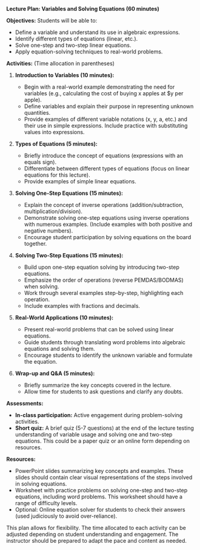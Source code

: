 **Lecture Plan: Variables and Solving Equations (60 minutes)**

**Objectives:**  Students will be able to:

* Define a variable and understand its use in algebraic expressions.
* Identify different types of equations (linear, etc.).
* Solve one-step and two-step linear equations.
* Apply equation-solving techniques to real-world problems.


**Activities:** (Time allocation in parentheses)

1. **Introduction to Variables (10 minutes):**
    * Begin with a real-world example demonstrating the need for variables (e.g., calculating the cost of buying x apples at $y per apple).
    * Define variables and explain their purpose in representing unknown quantities.
    * Provide examples of different variable notations (x, y, a, etc.) and their use in simple expressions.  Include practice with substituting values into expressions.

2. **Types of Equations (5 minutes):**
    * Briefly introduce the concept of equations (expressions with an equals sign).
    * Differentiate between different types of equations (focus on linear equations for this lecture).
    * Provide examples of simple linear equations.

3. **Solving One-Step Equations (15 minutes):**
    * Explain the concept of inverse operations (addition/subtraction, multiplication/division).
    * Demonstrate solving one-step equations using inverse operations with numerous examples. (Include examples with both positive and negative numbers).
    * Encourage student participation by solving equations on the board together.

4. **Solving Two-Step Equations (15 minutes):**
    * Build upon one-step equation solving by introducing two-step equations.
    * Emphasize the order of operations (reverse PEMDAS/BODMAS) when solving.
    * Work through several examples step-by-step, highlighting each operation.
    * Include examples with fractions and decimals.

5. **Real-World Applications (10 minutes):**
    * Present real-world problems that can be solved using linear equations.
    * Guide students through translating word problems into algebraic equations and solving them.
    * Encourage students to identify the unknown variable and formulate the equation.

6. **Wrap-up and Q&A (5 minutes):**
    * Briefly summarize the key concepts covered in the lecture.
    * Allow time for students to ask questions and clarify any doubts.


**Assessments:**

* **In-class participation:** Active engagement during problem-solving activities.
* **Short quiz:** A brief quiz (5-7 questions) at the end of the lecture testing understanding of variable usage and solving one and two-step equations. This could be a paper quiz or an online form depending on resources.


**Resources:**

* PowerPoint slides summarizing key concepts and examples.  These slides should contain clear visual representations of the steps involved in solving equations.
* Worksheet with practice problems on solving one-step and two-step equations, including word problems.  This worksheet should have a range of difficulty levels.
* Optional: Online equation solver for students to check their answers (used judiciously to avoid over-reliance).


This plan allows for flexibility.  The time allocated to each activity can be adjusted depending on student understanding and engagement.  The instructor should be prepared to adapt the pace and content as needed.
